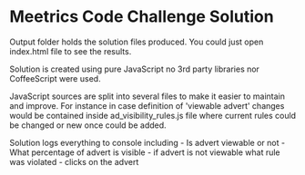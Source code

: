 # Meetrics Code Challenge Solution

Output folder holds the solution files produced. You could just open index.html file to see the results.

Solution is created using pure JavaScript no 3rd party libraries nor CoffeeScript were used.

JavaScript sources are split into several files to make it easier to maintain and improve.
For instance in case definition of 'viewable advert' changes would be contained inside ad_visibility_rules.js
file where current rules could be changed or new once could be added.

Solution logs everything to console including
    - Is advert viewable or not
    - What percentage of advert is visible
    - if advert is not viewable what rule was violated
    - clicks on the advert

